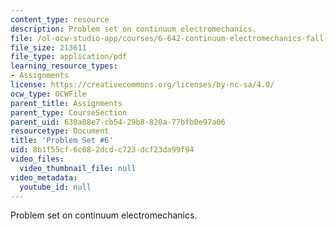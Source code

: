 ```yaml
---
content_type: resource
description: Problem set on continuum electromechanics.
file: /ol-ocw-studio-app/courses/6-642-continuum-electromechanics-fall-2008/8b1f55cf6c082dcdc723dcf23da99f94_pset6.pdf
file_size: 213611
file_type: application/pdf
learning_resource_types:
- Assignments
license: https://creativecommons.org/licenses/by-nc-sa/4.0/
ocw_type: OCWFile
parent_title: Assignments
parent_type: CourseSection
parent_uid: 630a08e7-cb54-29b8-820a-77bfb0e97a06
resourcetype: Document
title: 'Problem Set #6'
uid: 8b1f55cf-6c08-2dcd-c723-dcf23da99f94
video_files:
  video_thumbnail_file: null
video_metadata:
  youtube_id: null
---
```

Problem set on continuum electromechanics.